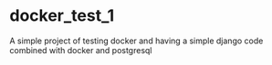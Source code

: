 # docker_test_1
A simple project of testing docker and having a simple django code combined with docker and postgresql
